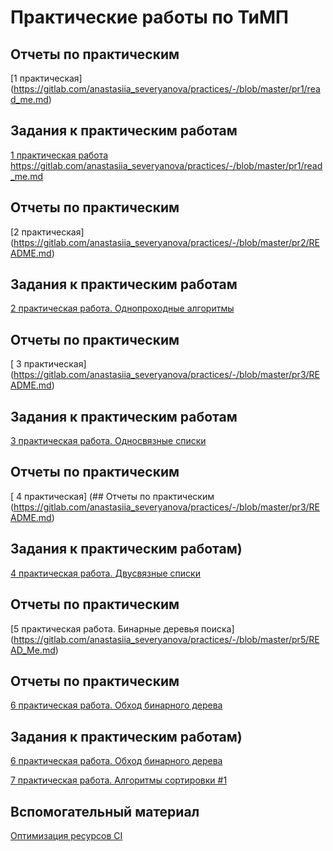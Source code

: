 # Практические работы по ТиМП
## Отчеты по практическим 
[1 практическая] (https://gitlab.com/anastasiia_severyanova/practices/-/blob/master/pr1/read_me.md)
## Задания к практическим работам

[1 практическая работа](https://gitlab.com/tusur_fb_timp/practices/-/wikis/1-%D0%BF%D1%80%D0%B0%D0%BA%D1%82%D0%B8%D1%87%D0%B5%D1%81%D0%BA%D0%B0%D1%8F-%D1%80%D0%B0%D0%B1%D0%BE%D1%82%D0%B0)
https://gitlab.com/anastasiia_severyanova/practices/-/blob/master/pr1/read_me.md

## Отчеты по практическим 
[2 практическая] (https://gitlab.com/anastasiia_severyanova/practices/-/blob/master/pr2/README.md)
## Задания к практическим работам
[2 практическая работа. Однопроходные алгоритмы](https://gitlab.com/tusur_fb_timp/practices/-/wikis/2-%D0%BF%D1%80%D0%B0%D0%BA%D1%82%D0%B8%D1%87%D0%B5%D1%81%D0%BA%D0%B0%D1%8F-%D1%80%D0%B0%D0%B1%D0%BE%D1%82%D0%B0.-%D0%9E%D0%B4%D0%BD%D0%BE%D0%BF%D1%80%D0%BE%D1%85%D0%BE%D0%B4%D0%BD%D1%8B%D0%B5-%D0%B0%D0%BB%D0%B3%D0%BE%D1%80%D0%B8%D1%82%D0%BC%D1%8B)

## Отчеты по практическим 
[ 3  практическая] (https://gitlab.com/anastasiia_severyanova/practices/-/blob/master/pr3/README.md)
## Задания к практическим работам
[3 практическая работа. Односвязные списки](https://gitlab.com/tusur_fb_timp/practices/-/wikis/3-%D0%BF%D1%80%D0%B0%D0%BA%D1%82%D0%B8%D1%87%D0%B5%D1%81%D0%BA%D0%B0%D1%8F-%D1%80%D0%B0%D0%B1%D0%BE%D1%82%D0%B0.-%D0%9E%D0%B4%D0%BD%D0%BE%D1%81%D0%B2%D1%8F%D0%B7%D0%BD%D1%8B%D0%B5-%D1%81%D0%BF%D0%B8%D1%81%D0%BA%D0%B8)

## Отчеты по практическим 
[ 4  практическая] (## Отчеты по практическим 
 (https://gitlab.com/anastasiia_severyanova/practices/-/blob/master/pr3/README.md)
## Задания к практическим работам)
[4 практическая работа. Двусвязные списки](https://gitlab.com/tusur_fb_timp/practices/-/wikis/4-%D0%BF%D1%80%D0%B0%D0%BA%D1%82%D0%B8%D1%87%D0%B5%D1%81%D0%BA%D0%B0%D1%8F-%D1%80%D0%B0%D0%B1%D0%BE%D1%82%D0%B0.-%D0%94%D0%B2%D1%83%D1%81%D0%B2%D1%8F%D0%B7%D0%BD%D1%8B%D0%B5-%D1%81%D0%BF%D0%B8%D1%81%D0%BA%D0%B8)
## Отчеты по практическим 
[5 практическая работа. Бинарные деревья поиска]
(https://gitlab.com/anastasiia_severyanova/practices/-/blob/master/pr5/READ_Me.md)

## Отчеты по практическим 
[6 практическая работа. Обход бинарного дерева](https://gitlab.com/anastasiia_severyanova/practices/-/blob/master/pr6/tests/READ_ME.md)
## Задания к практическим работам)
[6 практическая работа. Обход бинарного дерева](https://gitlab.com/tusur_fb_timp/practices/-/wikis/6-%D0%BF%D1%80%D0%B0%D0%BA%D1%82%D0%B8%D1%87%D0%B5%D1%81%D0%BA%D0%B0%D1%8F-%D1%80%D0%B0%D0%B1%D0%BE%D1%82%D0%B0.-%D0%9E%D0%B1%D1%85%D0%BE%D0%B4-%D0%B1%D0%B8%D0%BD%D0%B0%D1%80%D0%BD%D0%BE%D0%B3%D0%BE-%D0%B4%D0%B5%D1%80%D0%B5%D0%B2%D0%B0)

[7 практическая работа. Алгоритмы сортировки #1](https://gitlab.com/tusur_fb_timp/practices/-/wikis/7-%D0%BF%D1%80%D0%B0%D0%BA%D1%82%D0%B8%D1%87%D0%B5%D1%81%D0%BA%D0%B0%D1%8F-%D1%80%D0%B0%D0%B1%D0%BE%D1%82%D0%B0.-%D0%90%D0%BB%D0%B3%D0%BE%D1%80%D0%B8%D1%82%D0%BC%D1%8B-%D1%81%D0%BE%D1%80%D1%82%D0%B8%D1%80%D0%BE%D0%B2%D0%BA%D0%B8-%231)

## Вспомогательный материал

[Оптимизация ресурсов CI](https://gitlab.com/tusur_fb_timp/practices/-/wikis/%D0%9E%D0%BF%D1%82%D0%B8%D0%BC%D0%B8%D0%B7%D0%B0%D1%86%D0%B8%D1%8F-%D1%80%D0%B5%D1%81%D1%83%D1%80%D1%81%D0%BE%D0%B2-CI)
